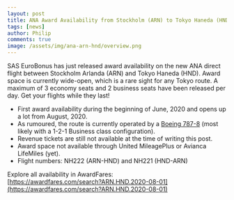 ```yaml
---
layout: post
title: ANA Award Availability from Stockholm (ARN) to Tokyo Haneda (HND)
tags: [news]
author: Philip
comments: true
image: /assets/img/ana-arn-hnd/overview.png
---
```


SAS EuroBonus has just released award availability on the new ANA direct flight between Stockholm Arlanda (ARN) and Tokyo Haneda (HND). Award space is currently wide-open, which is a rare sight for any Tokyo route. A maximum of 3 economy seats and 2 business seats have been released per day. Get your flights while they last!

* First award availability during the beginning of June, 2020 and opens up a lot from August, 2020.
* As rumoured, the route is currently operated by a [Boeing 787-8](https://www.seatguru.com/airlines/ANA/ANA_Boeing_787-8_V4.php) (most likely with a 1-2-1 Business class configuration).
* Revenue tickets are still not available at the time of writing this post.
* Award space not available through United MileagePlus or Avianca LifeMiles (yet).
* Flight numbers: NH222 (ARN-HND) and NH221 (HND-ARN)

Explore all availability in AwardFares:  
[https://awardfares.com/search?ARN.HND.2020-08-01](https://awardfares.com/search?ARN.HND.2020-08-01)
